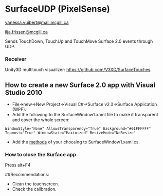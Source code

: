 # SurfaceUDP (PixelSense)
vanessa.vuibert@mail.mcgill.ca

ilja.frissen@mcgill.ca

Sends TouchDown, TouchUp and TouchMove Surface 2.0 events through UDP.

### Receiver
Unity3D multitouch visualizer: https://github.com/V3XD/SurfaceTouches

## How to create a new Surface 2.0 app with Visual Studio 2010
- File->new->New Project->Visual C#->Surface v2.0->Surface Application (WPF).
- Add the following to the SurfaceWindow1.xaml file to make it transparent and cover the whole screen:
```
WindowStyle="None" AllowsTransparency="True" Background="#01FFFFFF"
Topmost="True" WindowState="Maximized" ResizeMode="NoResize"
```
- Add the [methods](https://msdn.microsoft.com/en-us/library/microsoft.surface.presentation.controls.surfacewindow_methods.aspx) of your choosing to SurfaceWindow1.xaml.cs. 

### How to close the Surface app
Press alt+F4

##Recommendations:
- Clean the touchscreen.
- Check the calibration.